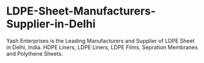 # LDPE-Sheet-Manufacturers-Supplier-in-Delhi
Yash Enterprises is the Leading Manufacturers and Supplier of LDPE Sheet in Delhi, India. HDPE Liners, LDPE Liners, LDPE Films, Sepration Membranes and Polythene Sheets.
